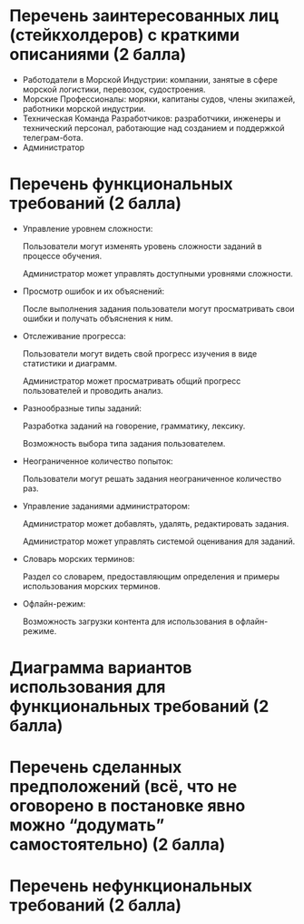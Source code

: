 # Перечень заинтересованных лиц (стейкхолдеров) с краткими описаниями (2 балла)
- Работодатели в Морской Индустрии: компании, занятые в сфере морской логистики, перевозок, судостроения.
- Морские Профессионалы: моряки, капитаны судов, члены экипажей, работники морской индустрии.
- Техническая Команда Разработчиков: разработчики, инженеры и технический персонал, работающие над созданием и поддержкой телеграм-бота.
- Администратор 
# Перечень функциональных требований (2 балла)
- Управление уровнем сложности:

    Пользователи могут изменять уровень сложности заданий в процессе обучения.
  
    Администратор может управлять доступными уровнями сложности.
  
- Просмотр ошибок и их объяснений:
  
    После выполнения задания пользователи могут просматривать свои ошибки и получать объяснения к ним.
  
- Отслеживание прогресса:
  
    Пользователи могут видеть свой прогресс изучения в виде статистики и диаграмм.
  
    Администратор может просматривать общий прогресс пользователей и проводить анализ.
- Разнообразные типы заданий:
  
    Разработка заданий на говорение, грамматику, лексику.
  
    Возможность выбора типа задания пользователем.
  
- Неограниченное количество попыток:
  
    Пользователи могут решать задания неограниченное количество раз.
  
- Управление заданиями администратором:
  
    Администратор может добавлять, удалять, редактировать задания.
  
    Администратор может управлять системой оценивания для заданий.
  
- Словарь морских терминов:
  
    Раздел со словарем, предоставляющим определения и примеры использования морских терминов.
  
- Офлайн-режим:
  
    Возможность загрузки контента для использования в офлайн-режиме.

# Диаграмма вариантов использования для функциональных требований (2 балла)
# Перечень сделанных предположений (всё, что не оговорено в постановке явно можно “додумать” самостоятельно) (2 балла)
# Перечень нефункциональных требований (2 балла)
